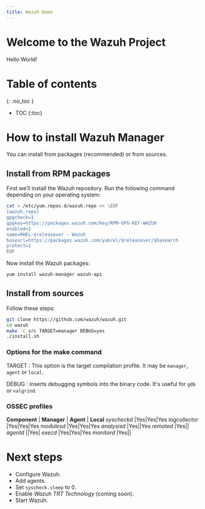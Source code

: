```yaml
---
title: Wazuh Demo
---
```


# Welcome to the Wazuh Project

Hello World!

# Table of contents
{: .no_toc }

* TOC
{:toc}

# How to install Wazuh Manager

You can install from packages (recommended) or from sources.

## Install from RPM packages

First we’ll install the Wazuh repository. Run the following command depending on your operating system:

```sh
cat > /etc/yum.repos.d/wazuh.repo << \EOF
[wazuh_repo]
gpgcheck=1
gpgkey=https://packages.wazuh.com/key/RPM-GPG-KEY-WAZUH
enabled=1
name=RHEL-$releasever - Wazuh
baseurl=https://packages.wazuh.com/yum/el/$releasever/$basearch
protect=1
EOF
```

Now install the Wazuh packages:

```sh
yum install wazuh-manager wazuh-api
```

## Install from sources

Follow these steps:

```sh
git clone https://github.com/wazuh/wazuh.git
cd wazuh
make -C src TARGET=manager DEBUG=yes
./install.sh
```

### Options for the make command

TARGET
: This option is the target compilation profile. It may be `manager`, `agent` or `local`.

DEBUG
: Inserts debugging symbols into the binary code. It's useful for `gdb` or `valgrind`.

### OSSEC profiles

**Component** | **Manager** | **Agent** | **Local**
*syscheckd* |Yes|Yes|Yes
*logcollector* |Yes|Yes|Yes
*modulesd* |Yes|Yes|Yes
*analysisd* |Yes||Yes
*remoted* |Yes||
*agentd* ||Yes|
*execd* |Yes|Yes|Yes
*monitord* |Yes||

# Next steps

* Configure Wazuh.
* Add agents.
* Set `syscheck.sleep` to 0.
* Enable *Wazuh TRT Technology* (coming soon).
* Start Wazuh.
